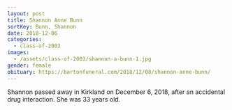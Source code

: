 ```yaml
---
layout: post
title: Shannon Anne Bunn
sortKey: Bunn, Shannon
date: 2018-12-06
categories:
  - class-of-2003
images:
  - /assets/class-of-2003/shannon-a-bunn-1.jpg
gender: female
obituary: https://bartonfuneral.com/2018/12/08/shannon-anne-bunn/
---
```


Shannon passed away in Kirkland on December 6, 2018, after an accidental drug interaction. She was 33 years old.
